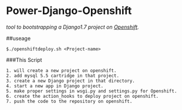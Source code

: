Power-Django-Openshift
======================

*tool to bootstrapping a Django1.7 project on [Openshift](www.openshift.com).*

##useage

    $./openshiftdeploy.sh <Project-name>

###This Script 

    1. will create a new project on openshift.
    2. add mysql 5.5 cartridge in that project.
    3. create a new Django project in that directory.
    4. start a new app in Django project.
    5. make proper settings in wsgi.py and settings.py for Openshift.
    6. create the action_hooks to deploy project on openshift.
    7. push the code to the repository on openshift.

